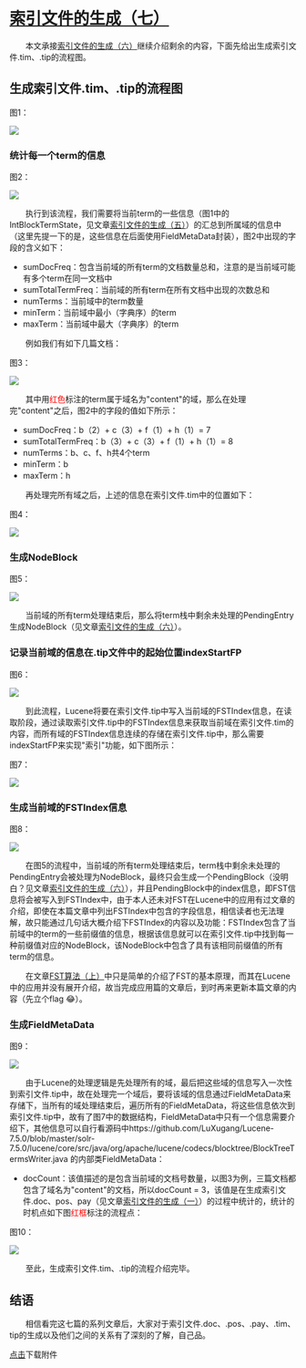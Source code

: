 # [索引文件的生成（七）](https://www.amazingkoala.com.cn/Lucene/Index/)

&emsp;&emsp;本文承接[索引文件的生成（六）](https://www.amazingkoala.com.cn/Lucene/Index/2020/0115/126.html)继续介绍剩余的内容，下面先给出生成索引文件.tim、.tip的流程图。

## 生成索引文件.tim、.tip的流程图

图1：

<img src="http://www.amazingkoala.com.cn/uploads/lucene/index/索引文件的生成/索引文件的生成（七）/1.png">

### 统计每一个term的信息

图2：

<img src="http://www.amazingkoala.com.cn/uploads/lucene/index/索引文件的生成/索引文件的生成（七）/2.png">

&emsp;&emsp;执行到该流程，我们需要将当前term的一些信息（图1中的IntBlockTermState，见文章[索引文件的生成（五）](https://www.amazingkoala.com.cn/Lucene/Index/2020/0110/125.html)）的汇总到所属域的信息中（这里先提一下的是，这些信息在后面使用FieldMetaData封装），图2中出现的字段的含义如下：

- sumDocFreq：包含当前域的所有term的文档数量总和，注意的是当前域可能有多个term在同一文档中
- sumTotalTermFreq：当前域的所有term在所有文档中出现的次数总和
- numTerms：当前域中的term数量
- minTerm：当前域中最小（字典序）的term
- maxTerm：当前域中最大（字典序）的term

&emsp;&emsp;例如我们有如下几篇文档：

图3：

<img src="http://www.amazingkoala.com.cn/uploads/lucene/index/索引文件的生成/索引文件的生成（七）/3.png">

&emsp;&emsp;其中用<font color=Red>红色</font>标注的term属于域名为"content"的域，那么在处理完"content"之后，图2中的字段的值如下所示：

- sumDocFreq：b（2）+ c（3）+ f（1）+ h（1）= 7
- sumTotalTermFreq：b（3）+ c（3）+ f（1）+ h（1）= 8
- numTerms：b、c、f、h共4个term
- minTerm：b
- maxTerm：h

&emsp;&emsp;再处理完所有域之后，上述的信息在索引文件.tim中的位置如下：

图4：

<img src="http://www.amazingkoala.com.cn/uploads/lucene/index/索引文件的生成/索引文件的生成（七）/4.png">

### 生成NodeBlock

图5：

<img src="http://www.amazingkoala.com.cn/uploads/lucene/index/索引文件的生成/索引文件的生成（七）/5.png">

&emsp;&emsp;当前域的所有term处理结束后，那么将term栈中剩余未处理的PendingEntry生成NodeBlock（见文章[索引文件的生成（六）](https://www.amazingkoala.com.cn/Lucene/Index/2020/0115/126.html)）。

### 记录当前域的信息在.tip文件中的起始位置indexStartFP

图6：

<img src="http://www.amazingkoala.com.cn/uploads/lucene/index/索引文件的生成/索引文件的生成（七）/6.png">

&emsp;&emsp;到此流程，Lucene将要在索引文件.tip中写入当前域的FSTIndex信息，在读取阶段，通过读取索引文件.tip中的FSTIndex信息来获取当前域在索引文件.tim的内容，而所有域的FSTIndex信息连续的存储在索引文件.tip中，那么需要indexStartFP来实现"索引"功能，如下图所示：

图7：

<img src="http://www.amazingkoala.com.cn/uploads/lucene/index/索引文件的生成/索引文件的生成（七）/7.png">

### 生成当前域的FSTIndex信息

图8：

<img src="http://www.amazingkoala.com.cn/uploads/lucene/index/索引文件的生成/索引文件的生成（七）/8.png">

&emsp;&emsp;在图5的流程中，当前域的所有term处理结束后，term栈中剩余未处理的PendingEntry会被处理为NodeBlock，最终只会生成一个PendingBlock（没明白？见文章[索引文件的生成（六）](https://www.amazingkoala.com.cn/Lucene/Index/2020/0115/126.html)），并且PendingBlock中的index信息，即FST信息将会被写入到FSTIndex中，由于本人还未对FST在Lucene中的应用有过文章的介绍，即使在本篇文章中列出FSTIndex中包含的字段信息，相信读者也无法理解，故只能通过几句话大概介绍下FSTIndex的内容以及功能：FSTIndex包含了当前域中的term的一些前缀值的信息，根据该信息就可以在索引文件.tip中找到每一种前缀值对应的NodeBlock，该NodeBlock中包含了具有该相同前缀值的所有term的信息。

&emsp;&emsp;在文章[FST算法（上）](https://www.amazingkoala.com.cn/Lucene/yasuocunchu/2019/0220/35.html)中只是简单的介绍了FST的基本原理，而其在Lucene中的应用并没有展开介绍，故当完成应用篇的文章后，到时再来更新本篇文章的内容（先立个flag 😂）。

### 生成FieldMetaData

图9：

<img src="http://www.amazingkoala.com.cn/uploads/lucene/index/索引文件的生成/索引文件的生成（七）/9.png">

&emsp;&emsp;由于Lucene的处理逻辑是先处理所有的域，最后把这些域的信息写入一次性到索引文件.tip中，故在处理完一个域后，要将该域的信息通过FieldMetaData来存储下，当所有的域处理结束后，遍历所有的FieldMetaData，将这些信息依次到索引文件.tip中，故有了图7中的数据结构，FieldMetaData中只有一个信息需要介绍下，其他信息可以自行看源码中https://github.com/LuXugang/Lucene-7.5.0/blob/master/solr-7.5.0/lucene/core/src/java/org/apache/lucene/codecs/blocktree/BlockTreeTermsWriter.java 的内部类FieldMetaData：

- docCount：该值描述的是包含当前域的文档号数量，以图3为例，三篇文档都包含了域名为"content"的文档，所以docCount = 3，该值是在生成索引文件.doc、pos、pay（见文章[索引文件的生成（一）](https://www.amazingkoala.com.cn/Lucene/Index/2019/1226/121.html)）的过程中统计的，统计的时机点如下图<font color=Red>红框</font>标注的流程点：

图10：

<img src="http://www.amazingkoala.com.cn/uploads/lucene/index/索引文件的生成/索引文件的生成（七）/10.png">

&emsp;&emsp;至此，生成索引文件.tim、.tip的流程介绍完毕。

## 结语

&emsp;&emsp;相信看完这七篇的系列文章后，大家对于索引文件.doc、.pos、.pay、.tim、tip的生成以及他们之间的关系有了深刻的了解，自己品。

[点击](http://www.amazingkoala.com.cn/attachment/Lucene/Index/索引文件的生成/索引文件的生成（七）/索引文件的生成（七）.zip)下载附件